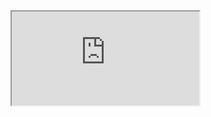 <iframe src = "https://chapel1337.github.io/">

<img src = "https://raw.githubusercontent.com/chapel1337/chapel1337/main/homer.png">

#

##### discord: chapel1337#0738
